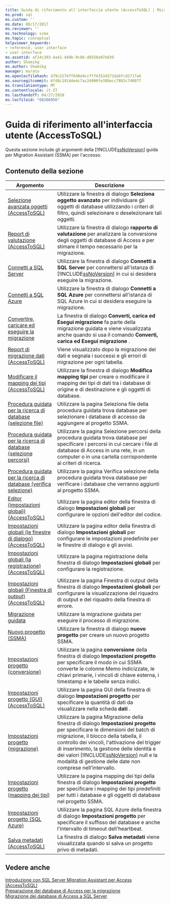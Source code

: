 ```yaml
---
title: Guida di riferimento all'interfaccia utente (AccessToSQL) | Microsoft Docs
ms.prod: sql
ms.custom: ''
ms.date: 08/17/2017
ms.reviewer: ''
ms.technology: ssma
ms.topic: conceptual
helpviewer_keywords:
- reference, user interface
- user interface
ms.assetid: af24c303-4a41-449b-9c86-d6558a97e839
author: Shamikg
ms.author: Shamikg
manager: murato
ms.openlocfilehash: 479c22747f640a9ccfff43534571dabfcd2717a6
ms.sourcegitcommit: 6fd8c1914de4c7ac24900fe388ecc7883c740077
ms.translationtype: MT
ms.contentlocale: it-IT
ms.lasthandoff: 04/27/2020
ms.locfileid: "68266956"
---
```

# <a name="user-interface-reference-accesstosql"></a>Guida di riferimento all'interfaccia utente (AccessToSQL)
Questa sezione include gli argomenti della [!INCLUDE[ssNoVersion](../../includes/ssnoversion-md.md)] guida per Migration Assistant (SSMA) per l'accesso.  
  
## <a name="in-this-section"></a>Contenuto della sezione  
  
|Argomento|Descrizione|  
|---------|---------------|  
|[Selezione avanzata oggetti &#40;AccessToSQL&#41;](../../ssma/access/advanced-object-selection-accesstosql.md)|Utilizzare la finestra di dialogo **Seleziona oggetto avanzato** per individuare gli oggetti di database utilizzando i criteri di filtro, quindi selezionare o deselezionare tali oggetti.|  
|[Report di valutazione &#40;AccessToSQL&#41;](../../ssma/access/assessment-report-accesstosql.md)|Utilizzare la finestra di dialogo **rapporto di valutazione** per analizzare la conversione degli oggetti di database di Access e per stimare il tempo necessario per la migrazione.|  
|[Connetti a SQL Server](https://msdn.microsoft.com/ceb77a97-d6d5-4a92-90a6-342e97d12b54)|Utilizzare la finestra di dialogo **Connetti a SQL Server** per connettersi all'istanza di [!INCLUDE[ssNoVersion](../../includes/ssnoversion-md.md)] in cui si desidera eseguire la migrazione.|  
|[Connetti a SQL Azure](connect-to-azure-sql-db-accesstosql.md)|Utilizzare la finestra di dialogo **Connetti a SQL Azure** per connettersi all'istanza di SQL Azure in cui si desidera eseguire la migrazione.|  
|[Convertire, caricare ed eseguire la migrazione](https://msdn.microsoft.com/4ec83e96-88a5-4b7b-8d5a-f3429d9a936b)|La finestra di dialogo **Converti, carica ed Esegui migrazione** fa parte della migrazione guidata e viene visualizzata anche quando si usa il comando **Converti, carica ed Esegui migrazione** .|  
|[Report di migrazione dati &#40;AccessToSQL&#41;](../../ssma/access/data-migration-report-accesstosql.md)|Viene visualizzato dopo la migrazione dei dati e segnala i successi e gli errori di migrazione per ogni tabella.|  
|[Modificare il mapping dei tipi &#40;AccessToSQL&#41;](../../ssma/access/edit-type-mapping-accesstosql.md)|Utilizzare la finestra di dialogo **Modifica mapping tipi** per creare o modificare il mapping dei tipi di dati tra i database di origine e di destinazione e gli oggetti di database.|  
|[Procedura guidata per la ricerca di database (selezione file)](https://msdn.microsoft.com/2f574a34-4bab-40a4-89a8-ad4907ffc3fd)|Utilizzare la pagina Seleziona file della procedura guidata trova database per selezionare i database di accesso da aggiungere al progetto SSMA.|  
|[Procedura guidata per la ricerca di database (selezione percorsi)](https://msdn.microsoft.com/00b2d32a-998b-47a7-b25c-589b5bd6777a)|Utilizzare la pagina Selezione percorsi della procedura guidata trova database per specificare i percorsi in cui cercare i file di database di Access in una rete, in un computer o in una cartella corrispondente ai criteri di ricerca.|  
|[Procedura guidata per la ricerca di database (verifica selezione)](https://msdn.microsoft.com/62e20e03-50cc-4ac8-8072-524d194d2ec3)|Utilizzare la pagina Verifica selezione della procedura guidata trova database per verificare i database che verranno aggiunti al progetto SSMA.|  
|[Editor &#40;impostazioni globali&#41; &#40;AccessToSQL&#41;](../../ssma/access/global-settings-editor-accesstosql.md)|Utilizzare la pagina editor della finestra di dialogo **Impostazioni globali** per configurare le opzioni dell'editor del codice.|  
|[Impostazioni globali &#40;le finestre di dialogo&#41; &#40;AccessToSQL&#41;](../../ssma/access/global-settings-dialogs-accesstosql.md)|Utilizzare la pagina editor della finestra di dialogo **Impostazioni globali** per configurare le impostazioni predefinite per le finestre di dialogo e gli avvisi.|  
|[Impostazioni globali &#40;la registrazione&#41; &#40;AccessToSQL&#41;](../../ssma/access/global-settings-logging-accesstosql.md)|Utilizzare la pagina registrazione della finestra di dialogo **Impostazioni globali** per configurare la registrazione.|  
|[Impostazioni globali &#40;Finestra di output&#41; &#40;AccessToSQL&#41;](../../ssma/access/global-settings-output-window-accesstosql.md)|Utilizzare la pagina Finestra di output della finestra di dialogo **Impostazioni globali** per configurare la visualizzazione del riquadro di output e del riquadro della finestra di errore.|  
|[Migrazione guidata](migration-wizard-accesstosql.md)|Utilizzare la migrazione guidata per eseguire il processo di migrazione.|  
|[Nuovo progetto (SSMA)](https://msdn.microsoft.com/ca294f6d-eeb5-42ca-9306-156281a3f0f3)|Utilizzare la finestra di dialogo **nuovo progetto** per creare un nuovo progetto SSMA.|  
|[Impostazioni progetto (conversione)](https://msdn.microsoft.com/bcebc635-c638-4ddb-924c-b9ccfef86388)|Utilizzare la pagina **conversione** della finestra di dialogo **Impostazioni progetto** per specificare il modo in cui SSMA converte le colonne Memo indicizzate, le chiavi primarie, i vincoli di chiave esterna, i timestamp e le tabelle senza indici.|  
|[Impostazioni progetto &#40;GUI&#41; &#40;AccessToSQL&#41;](../../ssma/access/project-settings-gui-accesstosql.md)|Utilizzare la pagina GUI della finestra di dialogo **Impostazioni progetto** per specificare la quantità di dati da visualizzare nella scheda **dati** .|  
|[Impostazioni progetto (migrazione)](https://msdn.microsoft.com/4caebc9c-8680-4b99-a8fa-89c43161c95d)|Utilizzare la pagina Migrazione della finestra di dialogo **Impostazioni progetto** per specificare le dimensioni del batch di migrazione, il blocco della tabella, il controllo dei vincoli, l'attivazione del trigger di inserimento, la gestione delle identità e dei valori [!INCLUDE[ssNoVersion](../../includes/ssnoversion-md.md)] null e la modalità di gestione delle date non comprese nell'intervallo.|  
|[Impostazioni progetto (mapping dei tipi)](https://msdn.microsoft.com/b87b9683-abed-4677-8c50-18bdba704655)|Utilizzare la pagina mapping dei tipi della finestra di dialogo **Impostazioni progetto** per specificare i mapping dei tipi predefiniti per tutti i database e gli oggetti di database nel progetto SSMA.|  
|[Impostazioni progetto (SQL Azure)](https://msdn.microsoft.com/bbb8a204-d0e4-4f0b-9709-271feb1f136e)|Utilizzare la pagina SQL Azure della finestra di dialogo **Impostazioni progetto** per specificare il suffisso del database e anche l'intervallo di timeout dell'heartbeat.|  
|[Salva metadati &#40;AccessToSQL&#41;](../../ssma/access/save-metadata-accesstosql.md)|La finestra di dialogo **Salva metadati** viene visualizzata quando si salva un progetto privo di metadati.|  
  
## <a name="see-also"></a>Vedere anche  
[Introduzione con SQL Server Migration Assistant per Access &#40;AccessToSQL&#41;](../../ssma/access/getting-started-with-sql-server-migration-assistant-for-access-accesstosql.md)  
[Preparazione dei database di Access per la migrazione](preparing-access-databases-for-migration-accesstosql.md)  
[Migrazione dei database di Access a SQL Server](migrating-access-databases-to-sql-server-azure-sql-db-accesstosql.md)  
  
